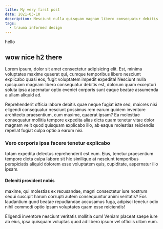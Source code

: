 ```yaml
---
title: My very first post
date: 2021-03-10
description: Nesciunt nulla quisquam magnam libero consequatur debitis est, dolorum quam excepturi soluta
tags:
  - trauma informed design
---
```


hello

## wow nice h2 there


Lorem ipsum, dolor sit amet consectetur adipisicing elit. Est, minima voluptates maxime quaerat qui, cumque temporibus libero nesciunt explicabo quasi eos, fugit voluptatem impedit expedita! Nesciunt nulla quisquam magnam libero consequatur debitis est, dolorum quam excepturi soluta ipsa aspernatur optio eveniet corporis sunt eaque beatae assumenda a ullam aliquid ad.

Reprehenderit officia labore debitis quae neque fugiat iste sed, maiores nisi eligendi consequatur nesciunt possimus rem earum quidem inventore architecto praesentium, cum maxime, quaerat ipsam? Ea molestiae consequatur mollitia tempore expedita alias dicta quam tenetur vitae dolor magnam velit quod quisquam explicabo illo, ab eaque molestias reiciendis repellat fugiat culpa optio a earum nisi. 

### Vero corporis ipsa facere tenetur explicabo 

totam expedita delectus reprehenderit est eum. Eius, tenetur praesentium tempore dicta culpa labore sit hic similique at nesciunt temporibus perspiciatis aliquid dolorem esse voluptatem quis, cupiditate, aspernatur illo ipsam. 

#### Deleniti provident nobis 

maxime, qui molestias ex recusandae, magni consectetur iure nostrum sequi suscipit harum corrupti autem consequuntur animi veritatis? Eos laudantium quod beatae repudiandae accusamus fuga, adipisci tenetur odio nihil commodi optio ipsam voluptates quam esse reiciendis! 

Eligendi inventore nesciunt veritatis mollitia cum! Veniam placeat saepe iure ab eius, ipsa quisquam voluptas quod ad libero ipsum vel officiis ullam eum.